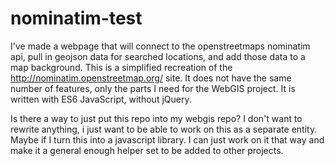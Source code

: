 # nominatim-test
I've made a webpage that will connect to the openstreetmaps nominatim api, pull in geojson data for searched locations, and add those data to a map background. This is a simplified recreation of the http://nominatim.openstreetmap.org/ site. It does not have the same number of features, only the parts I need for the WebGIS project. It is written with ES6 JavaScript, without jQuery.

Is there a way to just put this repo into my webgis repo? I don't want to rewrite anything, i just want to be able to work on this as a separate entity. Maybe if I turn this into a javascript library. I can just work on it that way and make it a general enough helper set to be added to other projects.
